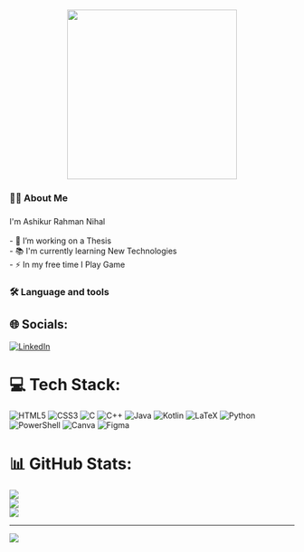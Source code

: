 ###

<p align="center">
  <img src="[https://media.giphy.com/media/M9gbBd9nbDrOTu1Mqx/giphy.gif](https://github.com/AR-NIHAL/AR-NIHAL/blob/main/gif.gif)" width="300"/>
</p>


###

<h3 align="left">👩‍💻  About Me</h3>

###

<p align="left">I'm Ashikur Rahman Nihal <br><br>- 🔭 I’m working on a Thesis<br>- 📚 I'm currently learning New Technologies<br>- ⚡ In my free time I Play Game</p>

###

<h3 align="left">🛠 Language and tools</h3>

###


## 🌐 Socials:
[![LinkedIn](https://img.shields.io/badge/LinkedIn-%230077B5.svg?logo=linkedin&logoColor=white)](https://linkedin.com/in/arnihal18) 

# 💻 Tech Stack:
![HTML5](https://img.shields.io/badge/html5-%23E34F26.svg?style=for-the-badge&logo=html5&logoColor=white) ![CSS3](https://img.shields.io/badge/css3-%231572B6.svg?style=for-the-badge&logo=css3&logoColor=white) ![C](https://img.shields.io/badge/c-%2300599C.svg?style=for-the-badge&logo=c&logoColor=white) ![C++](https://img.shields.io/badge/c++-%2300599C.svg?style=for-the-badge&logo=c%2B%2B&logoColor=white) ![Java](https://img.shields.io/badge/java-%23ED8B00.svg?style=for-the-badge&logo=openjdk&logoColor=white) ![Kotlin](https://img.shields.io/badge/kotlin-%237F52FF.svg?style=for-the-badge&logo=kotlin&logoColor=white) ![LaTeX](https://img.shields.io/badge/latex-%23008080.svg?style=for-the-badge&logo=latex&logoColor=white) ![Python](https://img.shields.io/badge/python-3670A0?style=for-the-badge&logo=python&logoColor=ffdd54) ![PowerShell](https://img.shields.io/badge/PowerShell-%235391FE.svg?style=for-the-badge&logo=powershell&logoColor=white) ![Canva](https://img.shields.io/badge/Canva-%2300C4CC.svg?style=for-the-badge&logo=Canva&logoColor=white) ![Figma](https://img.shields.io/badge/figma-%23F24E1E.svg?style=for-the-badge&logo=figma&logoColor=white)
# 📊 GitHub Stats:
![](https://github-readme-stats.vercel.app/api?username=AR-NIHAL&theme=gotham&hide_border=false&include_all_commits=false&count_private=false)<br/>
![](https://github-readme-streak-stats.herokuapp.com/?user=AR-NIHAL&theme=gotham&hide_border=false)<br/>
![](https://github-readme-stats.vercel.app/api/top-langs/?username=AR-NIHAL&theme=gotham&hide_border=false&include_all_commits=false&count_private=false&layout=compact)

---
[![](https://visitcount.itsvg.in/api?id=AR-NIHAL&icon=2&color=12)](https://visitcount.itsvg.in)

<!-- Proudly created with GPRM ( https://gprm.itsvg.in ) -->
